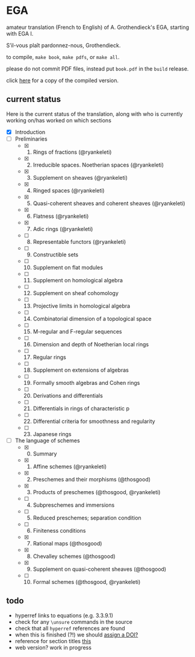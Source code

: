 # EGA

amateur translation (French to English) of A. Grothendieck's EGA, starting with EGA I.

S’il-vous plaît pardonnez-nous, Grothendieck.

to compile, `make book`, `make pdfs`, or `make all`.

please do not commit PDF files, instead put `book.pdf` in the `build` release.

click [here](https://github.com/ryankeleti/ega/releases/download/build/book.pdf) for a copy of the compiled version.

## current status

Here is the current status of the translation, along with who is currently working on/has worked on which sections

- [x] Introduction
- [ ] Preliminaries
    + [x] 1. Rings of fractions (@ryankeleti)
    + [x] 2. Irreducible spaces. Noetherian spaces (@ryankeleti)
    + [x] 3. Supplement on sheaves (@ryankeleti)
    + [x] 4. Ringed spaces (@ryankeleti)
    + [x] 5. Quasi-coherent sheaves and coherent sheaves (@ryankeleti)
    + [x] 6. Flatness (@ryankeleti)
    + [x] 7. Adic rings (@ryankeleti)
    + [ ] 8. Representable functors (@ryankeleti)
    + [ ] 9. Constructible sets
    + [ ] 10. Supplement on flat modules
    + [ ] 11. Supplement on homological algebra
    + [ ] 12. Supplement on sheaf cohomology
    + [ ] 13. Projective limits in homological algebra
    + [ ] 14. Combinatorial dimension of a topological space
    + [ ] 15. M-regular and F-regular sequences
    + [ ] 16. Dimension and depth of Noetherian local rings
    + [ ] 17. Regular rings
    + [ ] 18. Supplement on extensions of algebras
    + [ ] 19. Formally smooth algebras and Cohen rings
    + [ ] 20. Derivations and differentials
    + [ ] 21. Differentials in rings of characteristic p
    + [ ] 22. Differential criteria for smoothness and regularity
    + [ ] 23. Japanese rings
- [ ] The language of schemes
    + [x] 0. Summary
    + [x] 1. Affine schemes (@ryankeleti)
    + [x] 2. Preschemes and their morphisms (@thosgood)
    + [x] 3. Products of preschemes (@thosgood, @ryankeleti)
    + [ ] 4. Subpreschemes and immersions
    + [ ] 5. Reduced preschemes; separation condition
    + [ ] 6. Finiteness conditions
    + [x] 7. Rational maps (@thosgood)
    + [x] 8. Chevalley schemes (@thosgood)
    + [x] 9. Supplement on quasi-coherent sheaves (@thosgood)
    + [ ] 10. Formal schemes (@thosgood, @ryankeleti)

## todo

- hyperref links to equations (e.g. 3.3.9.1)
- check for any `\unsure` commands in the source
- check that all `hyperref` references are found
- when this is finished (?!) we should [assign a DOI?](https://guides.github.com/activities/citable-code/)
- reference for section titles [this](https://stacky.net/wiki/index.php?title=EGA_contents)
- web version? work in progress

